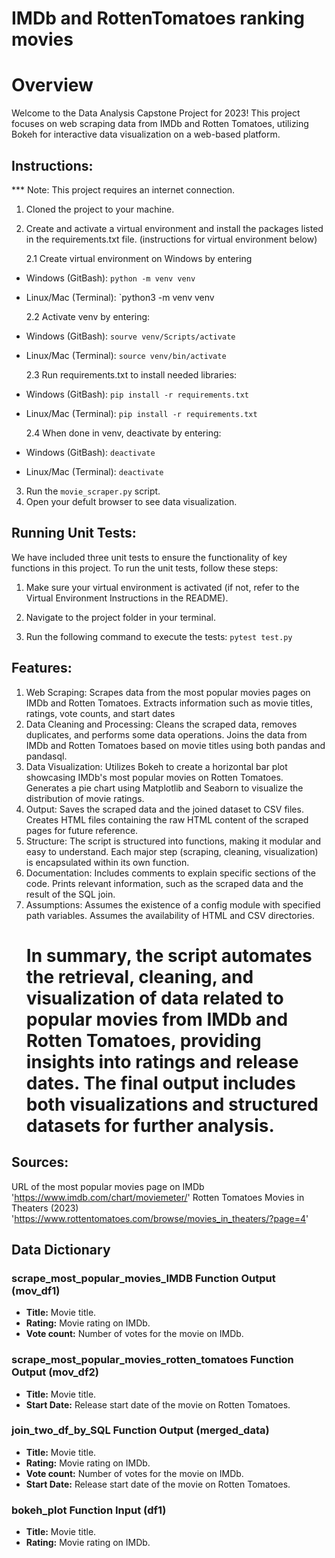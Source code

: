 # IMDb and RottenTomatoes ranking movies

# Overview

Welcome to the Data Analysis Capstone Project for 2023! This project focuses on web scraping data from IMDb and Rotten Tomatoes, utilizing Bokeh for interactive data visualization on a web-based platform.

## Instructions:

\*\*\* Note: This project requires an internet connection.

1. Cloned the project to your machine.
2. Create and activate a virtual environment and install the packages listed in the requirements.txt file. (instructions for virtual environment below)

   2.1 Create virtual environment on Windows by entering

- Windows (GitBash): `python -m venv venv`
- Linux/Mac (Terminal): `python3 -m venv venv

  2.2 Activate venv by entering:

- Windows (GitBash): `sourve venv/Scripts/activate`
- Linux/Mac (Terminal): `source venv/bin/activate`

  2.3 Run requirements.txt to install needed libraries:

- Windows (GitBash): `pip install -r requirements.txt`
- Linux/Mac (Terminal): `pip install -r requirements.txt`

  2.4 When done in venv, deactivate by entering:

- Windows (GitBash): `deactivate`
- Linux/Mac (Terminal): `deactivate`

3. Run the `movie_scraper.py` script.
4. Open your defult browser to see data visualization.

## Running Unit Tests:

We have included three unit tests to ensure the functionality of key functions in this project.
To run the unit tests, follow these steps:

1. Make sure your virtual environment is activated (if not, refer to the Virtual Environment Instructions in the README).

2. Navigate to the project folder in your terminal.

3. Run the following command to execute the tests: `pytest test.py`

## Features:

1. Web Scraping:
   Scrapes data from the most popular movies pages on IMDb and Rotten Tomatoes.
   Extracts information such as movie titles, ratings, vote counts, and start dates
2. Data Cleaning and Processing:
   Cleans the scraped data, removes duplicates, and performs some data operations.
   Joins the data from IMDb and Rotten Tomatoes based on movie titles using both pandas and pandasql.
3. Data Visualization:
   Utilizes Bokeh to create a horizontal bar plot showcasing IMDb's most popular movies on Rotten Tomatoes.
   Generates a pie chart using Matplotlib and Seaborn to visualize the distribution of movie ratings.
4. Output:
   Saves the scraped data and the joined dataset to CSV files.
   Creates HTML files containing the raw HTML content of the scraped pages for future reference.
5. Structure:
   The script is structured into functions, making it modular and easy to understand.
   Each major step (scraping, cleaning, visualization) is encapsulated within its own function.
6. Documentation:
   Includes comments to explain specific sections of the code.
   Prints relevant information, such as the scraped data and the result of the SQL join.
7. Assumptions:
   Assumes the existence of a config module with specified path variables.
   Assumes the availability of HTML and CSV directories.
   # In summary, the script automates the retrieval, cleaning, and visualization of data related to popular movies from IMDb and Rotten Tomatoes, providing insights into ratings and release dates. The final output includes both visualizations and structured datasets for further analysis.

## Sources:

URL of the most popular movies page on IMDb
'https://www.imdb.com/chart/moviemeter/'
Rotten Tomatoes Movies in Theaters (2023)
'https://www.rottentomatoes.com/browse/movies_in_theaters/?page=4'

## Data Dictionary

### scrape_most_popular_movies_IMDB Function Output (mov_df1)

- **Title:** Movie title.
- **Rating:** Movie rating on IMDb.
- **Vote count:** Number of votes for the movie on IMDb.

### scrape_most_popular_movies_rotten_tomatoes Function Output (mov_df2)

- **Title:** Movie title.
- **Start Date:** Release start date of the movie on Rotten Tomatoes.

### join_two_df_by_SQL Function Output (merged_data)

- **Title:** Movie title.
- **Rating:** Movie rating on IMDb.
- **Vote count:** Number of votes for the movie on IMDb.
- **Start Date:** Release start date of the movie on Rotten Tomatoes.

### bokeh_plot Function Input (df1)

- **Title:** Movie title.
- **Rating:** Movie rating on IMDb.
